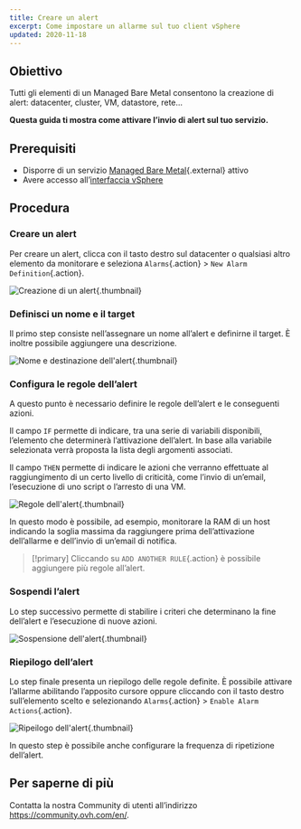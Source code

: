 ```yaml
---
title: Creare un alert
excerpt: Come impostare un allarme sul tuo client vSphere
updated: 2020-11-18
---
```


## Obiettivo

Tutti gli elementi di un Managed Bare Metal consentono la creazione di alert: datacenter, cluster, VM, datastore, rete...

**Questa guida ti mostra come attivare l’invio di alert sul tuo servizio.**

## Prerequisiti

- Disporre di un servizio [Managed Bare Metal](https://www.ovhcloud.com/it/managed-bare-metal/){.external} attivo
- Avere accesso all’[interfaccia vSphere](vsphere-interface1.)

## Procedura

### Creare un alert

Per creare un alert, clicca con il tasto destro sul datacenter o qualsiasi altro elemento da monitorare e seleziona `Alarms`{.action} > `New Alarm Definition`{.action}.

![Creazione di un alert](alarms01.png){.thumbnail}

### Definisci un nome e il target

Il primo step consiste nell’assegnare un nome all’alert e definirne il target. È inoltre possibile aggiungere una descrizione.

![Nome e destinazione dell'alert](alarms02.png){.thumbnail}

### Configura le regole dell’alert

A questo punto è necessario definire le regole dell’alert e le conseguenti azioni.

Il campo `IF` permette di indicare, tra una serie di variabili disponibili, l’elemento che determinerà l’attivazione dell’alert. In base alla variabile selezionata verrà proposta la lista degli argomenti associati.

Il campo `THEN` permette di indicare le azioni che verranno effettuate al raggiungimento di un certo livello di criticità, come l’invio di un’email, l’esecuzione di uno script o l’arresto di una VM.

![Regole dell'alert](alarms03.png){.thumbnail}

In questo modo è possibile, ad esempio, monitorare la RAM di un host indicando la soglia massima da raggiungere prima dell’attivazione dell’allarme e dell’invio di un’email di notifica.

>[!primary]
> Cliccando su `ADD ANOTHER RULE`{.action} è possibile aggiungere più regole all’alert.
>

### Sospendi l’alert

Lo step successivo permette di stabilire i criteri che determinano la fine dell’alert e l’esecuzione di nuove azioni.

![Sospensione dell'alert](alarms04.png){.thumbnail}

### Riepilogo dell’alert

Lo step finale presenta un riepilogo delle regole definite. È possibile attivare l’allarme abilitando l’apposito cursore oppure cliccando con il tasto destro sull’elemento scelto e selezionando `Alarms`{.action} > `Enable Alarm Actions`{.action}.

![Ripeilogo dell'alert](alarms05.png){.thumbnail}

In questo step è possibile anche configurare la frequenza di ripetizione dell’alert.

## Per saperne di più

Contatta la nostra Community di utenti all’indirizzo <https://community.ovh.com/en/>.
